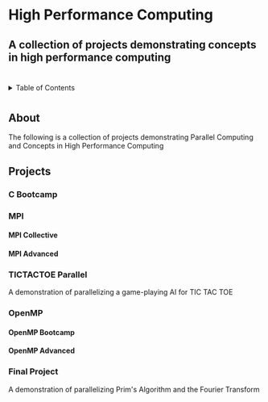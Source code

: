 # High Performance Computing

## A collection of projects demonstrating concepts in high performance computing

# 

<!-- TABLE OF CONTENTS -->
<details>
  <summary>Table of Contents</summary>
  <ol>
    <li>
      <a href="#about">About</a>
    </li>
    <li>
        <a href="#projects">Projects</a>
        <ul>
            <li><a href="#c-bootcamp">C Bootcamp</a></li>
            <li><a href="#mpi">Message Passing Interface: MPI</a></li>
            <ul>
                <li><a href="#mpi-bootcamp">MPI Bootcamp</a></li>
                <li><a href="#mpi-collective">MPI Collective</a></li>
                <li><a href="#mpi-advanced">MPI Advanced</a></li>
            </ul>
            <li><a href="#tictactoe-parallel">Parallelized Tic Tac Toe<a></li>
            <li><a href="#openmp">OpenMP<a></li>
            <ul>
                <li><a href="#openmp-bootcamp">OpenMP Intro</a></li>
                <li><a href="#openmp-advanced">OpenMP Advanced</a></li>
            </ul>
            <li><a href="#final-project">Final Project; Prim's Algorithm and Fourier Transform - Parallelized</a></li>
        </ul>
    </li>
    <li>
      <a href="#getting-started">Getting Started</a>
      <ul>
        <li><a href="#prerequisites">Prerequisites</a></li>
        <li><a href="#installation">Setup</a></li>
      </ul>
    </li>
    <li><a href="#usage">Usage</a></li>
    <li><a href="#contact">Contact</a></li>
    <li><a href="#acknowledgments">Acknowledgments</a></li>
  </ol>
</details>

#

## About
The following is a collection of projects demonstrating Parallel Computing and Concepts in High Performance Computing

## Projects

### C Bootcamp

### MPI

#### MPI Collective

#### MPI Advanced

### TICTACTOE Parallel

A demonstration of parallelizing a game-playing AI for TIC TAC TOE

### OpenMP

#### OpenMP Bootcamp

#### OpenMP Advanced

### Final Project

A demonstration of parallelizing Prim's Algorithm and the Fourier Transform


